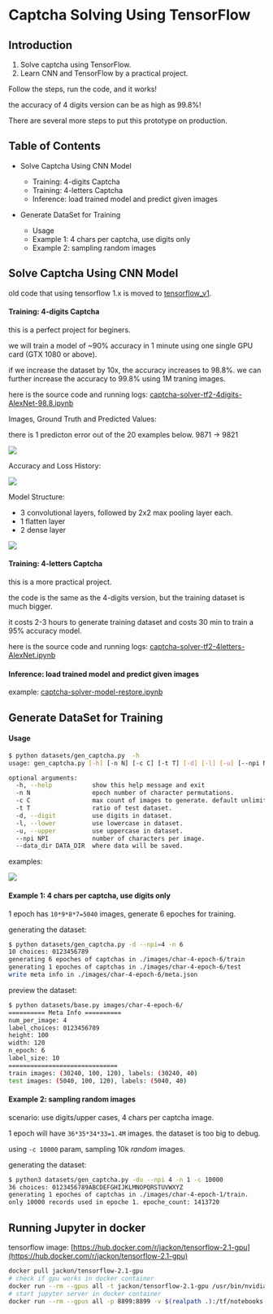 # Captcha Solving Using TensorFlow


## Introduction

1. Solve captcha using TensorFlow.
2. Learn CNN and TensorFlow by a practical project.

Follow the steps,
run the code,
and it works!

the accuracy of 4 digits version can be as high as 99.8%!

There are several more steps to put this prototype on production.




## Table of Contents

- Solve Captcha Using CNN Model

  - Training: 4-digits Captcha
  - Training: 4-letters Captcha
  - Inference: load trained model and predict given images

- Generate DataSet for Training

  - Usage
  - Example 1: 4 chars per captcha, use digits only
  - Example 2: sampling random images

## Solve Captcha Using CNN Model


old code that using tensorflow 1.x is moved to [tensorflow_v1](tensorflow_v1).


#### Training: 4-digits Captcha

this is a perfect project for beginers.

we will train a model of ~90% accuracy in 1 minute using one single GPU card (GTX 1080 or above).

if we increase the dataset by 10x, the accuracy increases to 98.8%.
we can further increase the accuracy to 99.8% using 1M traning images.

here is the source code and running logs: [captcha-solver-tf2-4digits-AlexNet-98.8.ipynb](captcha-solver-tf2-4digits-AlexNet-98.8.ipynb)

Images, Ground Truth and Predicted Values:

there is 1 predicton error out of the 20 examples below. 9871 -> 9821

![](img-doc/result-preview-4digits.png)

Accuracy and Loss History:

![](img-doc/history-4digits.png)

Model Structure:

- 3 convolutional layers, followed by 2x2 max pooling layer each.
- 1 flatten layer
- 2 dense layer

![](img-doc/model-structure-alexnet-for-4digits.png)


#### Training: 4-letters Captcha

this is a more practical project.

the code is the same as the 4-digits version, but the training dataset is much bigger.

it costs 2-3 hours to generate training dataset and costs 30 min to train a 95% accuracy model.

here is the source code and running logs: [captcha-solver-tf2-4letters-AlexNet.ipynb](captcha-solver-tf2-4letters-AlexNet.ipynb)


#### Inference: load trained model and predict given images

example: [captcha-solver-model-restore.ipynb](captcha-solver-model-restore.ipynb)


## Generate DataSet for Training

#### Usage

```bash
$ python datasets/gen_captcha.py  -h
usage: gen_captcha.py [-h] [-n N] [-c C] [-t T] [-d] [-l] [-u] [--npi NPI] [--data_dir DATA_DIR]

optional arguments:
  -h, --help           show this help message and exit
  -n N                 epoch number of character permutations.
  -c C                 max count of images to generate. default unlimited
  -t T                 ratio of test dataset.
  -d, --digit          use digits in dataset.
  -l, --lower          use lowercase in dataset.
  -u, --upper          use uppercase in dataset.
  --npi NPI            number of characters per image.
  --data_dir DATA_DIR  where data will be saved.
```

examples:

![](img-doc/data-set-example.png)

#### Example 1: 4 chars per captcha, use digits only

1 epoch has `10*9*8*7=5040` images, generate 6 epoches for training.

generating the dataset:

```bash
$ python datasets/gen_captcha.py -d --npi=4 -n 6
10 choices: 0123456789
generating 6 epoches of captchas in ./images/char-4-epoch-6/train
generating 1 epoches of captchas in ./images/char-4-epoch-6/test
write meta info in ./images/char-4-epoch-6/meta.json
```

preview the dataset:

```bash
$ python datasets/base.py images/char-4-epoch-6/
========== Meta Info ==========
num_per_image: 4
label_choices: 0123456789
height: 100
width: 120
n_epoch: 6
label_size: 10
==============================
train images: (30240, 100, 120), labels: (30240, 40)
test images: (5040, 100, 120), labels: (5040, 40)
```

#### Example 2: sampling random images

scenario: use digits/upper cases, 4 chars per captcha image.

1 epoch will have `36*35*34*33=1.4M` images. the dataset is too big to debug.

using `-c 10000` param, sampling 10k *random* images.

generating the dataset:

```bash
$ python3 datasets/gen_captcha.py -du --npi 4 -n 1 -c 10000
36 choices: 0123456789ABCDEFGHIJKLMNOPQRSTUVWXYZ
generating 1 epoches of captchas in ./images/char-4-epoch-1/train.
only 10000 records used in epoche 1. epoche_count: 1413720
```


## Running Jupyter in docker

tensorflow image: [https://hub.docker.com/r/jackon/tensorflow-2.1-gpu](https://hub.docker.com/r/jackon/tensorflow-2.1-gpu)

```bash
docker pull jackon/tensorflow-2.1-gpu
# check if gpu works in docker container
docker run --rm --gpus all -t jackon/tensorflow-2.1-gpu /usr/bin/nvidia-smi
# start jupyter server in docker container
docker run --rm --gpus all -p 8899:8899 -v $(realpath .):/tf/notebooks -t jackon/tensorflow-2.1-gpu
```
